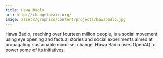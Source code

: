 ```yaml
---
title: Hawa Badlo
url: http://changetheair.org/
image: assets/graphics/content/projects/hawabadlo.jpg
---
```


Hawa Badlo, reaching over fourteen million people, is a social movement using eye opening and factual stories and social experiments aimed at propagating sustainable mind-set change. Hawa Badlo uses OpenAQ to power some of its initiatives.
